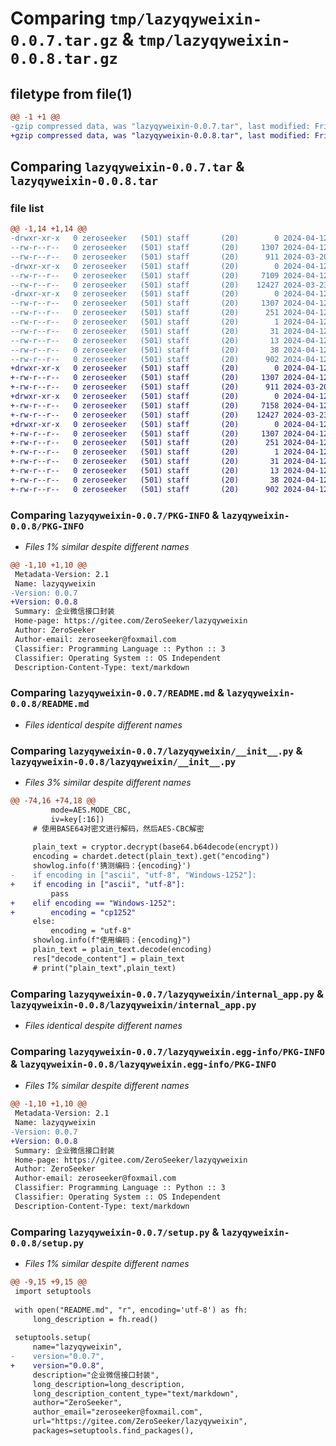 # Comparing `tmp/lazyqyweixin-0.0.7.tar.gz` & `tmp/lazyqyweixin-0.0.8.tar.gz`

## filetype from file(1)

```diff
@@ -1 +1 @@
-gzip compressed data, was "lazyqyweixin-0.0.7.tar", last modified: Fri Apr 12 03:44:21 2024, max compression
+gzip compressed data, was "lazyqyweixin-0.0.8.tar", last modified: Fri Apr 12 03:53:14 2024, max compression
```

## Comparing `lazyqyweixin-0.0.7.tar` & `lazyqyweixin-0.0.8.tar`

### file list

```diff
@@ -1,14 +1,14 @@
-drwxr-xr-x   0 zeroseeker   (501) staff       (20)        0 2024-04-12 03:44:21.540209 lazyqyweixin-0.0.7/
--rw-r--r--   0 zeroseeker   (501) staff       (20)     1307 2024-04-12 03:44:21.539993 lazyqyweixin-0.0.7/PKG-INFO
--rw-r--r--   0 zeroseeker   (501) staff       (20)      911 2024-03-20 10:07:30.000000 lazyqyweixin-0.0.7/README.md
-drwxr-xr-x   0 zeroseeker   (501) staff       (20)        0 2024-04-12 03:44:21.538932 lazyqyweixin-0.0.7/lazyqyweixin/
--rw-r--r--   0 zeroseeker   (501) staff       (20)     7109 2024-04-12 03:41:55.000000 lazyqyweixin-0.0.7/lazyqyweixin/__init__.py
--rw-r--r--   0 zeroseeker   (501) staff       (20)    12427 2024-03-23 02:23:46.000000 lazyqyweixin-0.0.7/lazyqyweixin/internal_app.py
-drwxr-xr-x   0 zeroseeker   (501) staff       (20)        0 2024-04-12 03:44:21.539775 lazyqyweixin-0.0.7/lazyqyweixin.egg-info/
--rw-r--r--   0 zeroseeker   (501) staff       (20)     1307 2024-04-12 03:44:21.000000 lazyqyweixin-0.0.7/lazyqyweixin.egg-info/PKG-INFO
--rw-r--r--   0 zeroseeker   (501) staff       (20)      251 2024-04-12 03:44:21.000000 lazyqyweixin-0.0.7/lazyqyweixin.egg-info/SOURCES.txt
--rw-r--r--   0 zeroseeker   (501) staff       (20)        1 2024-04-12 03:44:21.000000 lazyqyweixin-0.0.7/lazyqyweixin.egg-info/dependency_links.txt
--rw-r--r--   0 zeroseeker   (501) staff       (20)       31 2024-04-12 03:44:21.000000 lazyqyweixin-0.0.7/lazyqyweixin.egg-info/requires.txt
--rw-r--r--   0 zeroseeker   (501) staff       (20)       13 2024-04-12 03:44:21.000000 lazyqyweixin-0.0.7/lazyqyweixin.egg-info/top_level.txt
--rw-r--r--   0 zeroseeker   (501) staff       (20)       38 2024-04-12 03:44:21.540262 lazyqyweixin-0.0.7/setup.cfg
--rw-r--r--   0 zeroseeker   (501) staff       (20)      902 2024-04-12 03:43:53.000000 lazyqyweixin-0.0.7/setup.py
+drwxr-xr-x   0 zeroseeker   (501) staff       (20)        0 2024-04-12 03:53:14.355932 lazyqyweixin-0.0.8/
+-rw-r--r--   0 zeroseeker   (501) staff       (20)     1307 2024-04-12 03:53:14.355632 lazyqyweixin-0.0.8/PKG-INFO
+-rw-r--r--   0 zeroseeker   (501) staff       (20)      911 2024-03-20 10:07:30.000000 lazyqyweixin-0.0.8/README.md
+drwxr-xr-x   0 zeroseeker   (501) staff       (20)        0 2024-04-12 03:53:14.352710 lazyqyweixin-0.0.8/lazyqyweixin/
+-rw-r--r--   0 zeroseeker   (501) staff       (20)     7158 2024-04-12 03:52:57.000000 lazyqyweixin-0.0.8/lazyqyweixin/__init__.py
+-rw-r--r--   0 zeroseeker   (501) staff       (20)    12427 2024-03-23 02:23:46.000000 lazyqyweixin-0.0.8/lazyqyweixin/internal_app.py
+drwxr-xr-x   0 zeroseeker   (501) staff       (20)        0 2024-04-12 03:53:14.355340 lazyqyweixin-0.0.8/lazyqyweixin.egg-info/
+-rw-r--r--   0 zeroseeker   (501) staff       (20)     1307 2024-04-12 03:53:14.000000 lazyqyweixin-0.0.8/lazyqyweixin.egg-info/PKG-INFO
+-rw-r--r--   0 zeroseeker   (501) staff       (20)      251 2024-04-12 03:53:14.000000 lazyqyweixin-0.0.8/lazyqyweixin.egg-info/SOURCES.txt
+-rw-r--r--   0 zeroseeker   (501) staff       (20)        1 2024-04-12 03:53:14.000000 lazyqyweixin-0.0.8/lazyqyweixin.egg-info/dependency_links.txt
+-rw-r--r--   0 zeroseeker   (501) staff       (20)       31 2024-04-12 03:53:14.000000 lazyqyweixin-0.0.8/lazyqyweixin.egg-info/requires.txt
+-rw-r--r--   0 zeroseeker   (501) staff       (20)       13 2024-04-12 03:53:14.000000 lazyqyweixin-0.0.8/lazyqyweixin.egg-info/top_level.txt
+-rw-r--r--   0 zeroseeker   (501) staff       (20)       38 2024-04-12 03:53:14.356019 lazyqyweixin-0.0.8/setup.cfg
+-rw-r--r--   0 zeroseeker   (501) staff       (20)      902 2024-04-12 03:52:57.000000 lazyqyweixin-0.0.8/setup.py
```

### Comparing `lazyqyweixin-0.0.7/PKG-INFO` & `lazyqyweixin-0.0.8/PKG-INFO`

 * *Files 1% similar despite different names*

```diff
@@ -1,10 +1,10 @@
 Metadata-Version: 2.1
 Name: lazyqyweixin
-Version: 0.0.7
+Version: 0.0.8
 Summary: 企业微信接口封装
 Home-page: https://gitee.com/ZeroSeeker/lazyqyweixin
 Author: ZeroSeeker
 Author-email: zeroseeker@foxmail.com
 Classifier: Programming Language :: Python :: 3
 Classifier: Operating System :: OS Independent
 Description-Content-Type: text/markdown
```

### Comparing `lazyqyweixin-0.0.7/README.md` & `lazyqyweixin-0.0.8/README.md`

 * *Files identical despite different names*

### Comparing `lazyqyweixin-0.0.7/lazyqyweixin/__init__.py` & `lazyqyweixin-0.0.8/lazyqyweixin/__init__.py`

 * *Files 3% similar despite different names*

```diff
@@ -74,16 +74,18 @@
         mode=AES.MODE_CBC,
         iv=key[:16])
     # 使用BASE64对密文进行解码，然后AES-CBC解密
 
     plain_text = cryptor.decrypt(base64.b64decode(encrypt))
     encoding = chardet.detect(plain_text).get("encoding")
     showlog.info(f'猜测编码：{encoding}')
-    if encoding in ["ascii", "utf-8", "Windows-1252"]:
+    if encoding in ["ascii", "utf-8"]:
         pass
+    elif encoding == "Windows-1252":
+        encoding = "cp1252"
     else:
         encoding = "utf-8"
     showlog.info(f"使用编码：{encoding}")
     plain_text = plain_text.decode(encoding)
     res["decode_content"] = plain_text
     # print("plain_text",plain_text)
```

### Comparing `lazyqyweixin-0.0.7/lazyqyweixin/internal_app.py` & `lazyqyweixin-0.0.8/lazyqyweixin/internal_app.py`

 * *Files identical despite different names*

### Comparing `lazyqyweixin-0.0.7/lazyqyweixin.egg-info/PKG-INFO` & `lazyqyweixin-0.0.8/lazyqyweixin.egg-info/PKG-INFO`

 * *Files 1% similar despite different names*

```diff
@@ -1,10 +1,10 @@
 Metadata-Version: 2.1
 Name: lazyqyweixin
-Version: 0.0.7
+Version: 0.0.8
 Summary: 企业微信接口封装
 Home-page: https://gitee.com/ZeroSeeker/lazyqyweixin
 Author: ZeroSeeker
 Author-email: zeroseeker@foxmail.com
 Classifier: Programming Language :: Python :: 3
 Classifier: Operating System :: OS Independent
 Description-Content-Type: text/markdown
```

### Comparing `lazyqyweixin-0.0.7/setup.py` & `lazyqyweixin-0.0.8/setup.py`

 * *Files 1% similar despite different names*

```diff
@@ -9,15 +9,15 @@
 import setuptools
 
 with open("README.md", "r", encoding='utf-8') as fh:
     long_description = fh.read()
 
 setuptools.setup(
     name="lazyqyweixin",
-    version="0.0.7",
+    version="0.0.8",
     description="企业微信接口封装",
     long_description=long_description,
     long_description_content_type="text/markdown",
     author="ZeroSeeker",
     author_email="zeroseeker@foxmail.com",
     url="https://gitee.com/ZeroSeeker/lazyqyweixin",
     packages=setuptools.find_packages(),
```


